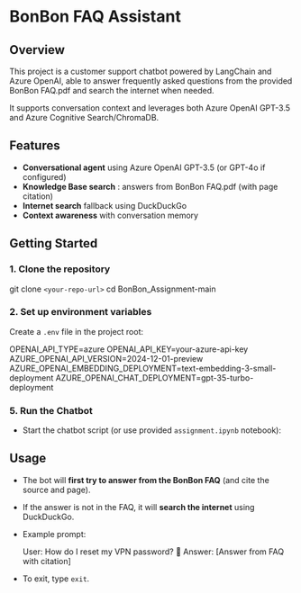 # BonBon FAQ Assistant

## Overview

This project is a customer support chatbot powered by LangChain and Azure OpenAI, able to answer frequently asked questions from the provided BonBon FAQ.pdf and search the internet when needed.

It supports conversation context and leverages both Azure OpenAI GPT-3.5 and Azure Cognitive Search/ChromaDB.

## Features

* **Conversational agent** using Azure OpenAI GPT-3.5 (or GPT-4o if configured)
* **Knowledge Base search** : answers from BonBon FAQ.pdf (with page citation)
* **Internet search** fallback using DuckDuckGo
* **Context awareness** with conversation memory

## Getting Started

### 1. **Clone the repository**

git clone `<your-repo-url>`
cd BonBon_Assignment-main

### 2. **Set up environment variables**

Create a `.env` file in the project root:

OPENAI_API_TYPE=azure
OPENAI_API_KEY=your-azure-api-key
AZURE_OPENAI_API_VERSION=2024-12-01-preview
AZURE_OPENAI_EMBEDDING_DEPLOYMENT=text-embedding-3-small-deployment
AZURE_OPENAI_CHAT_DEPLOYMENT=gpt-35-turbo-deployment

### 5. **Run the Chatbot**

* Start the chatbot script (or use provided `assignment.ipynb` notebook):


## Usage

* The bot will **first try to answer from the BonBon FAQ** (and cite the source and page).
* If the answer is not in the FAQ, it will **search the internet** using DuckDuckGo.
* Example prompt:

  User: How do I reset my VPN password?
  🤖 Answer:
  [Answer from FAQ with citation]
* To exit, type `exit`.